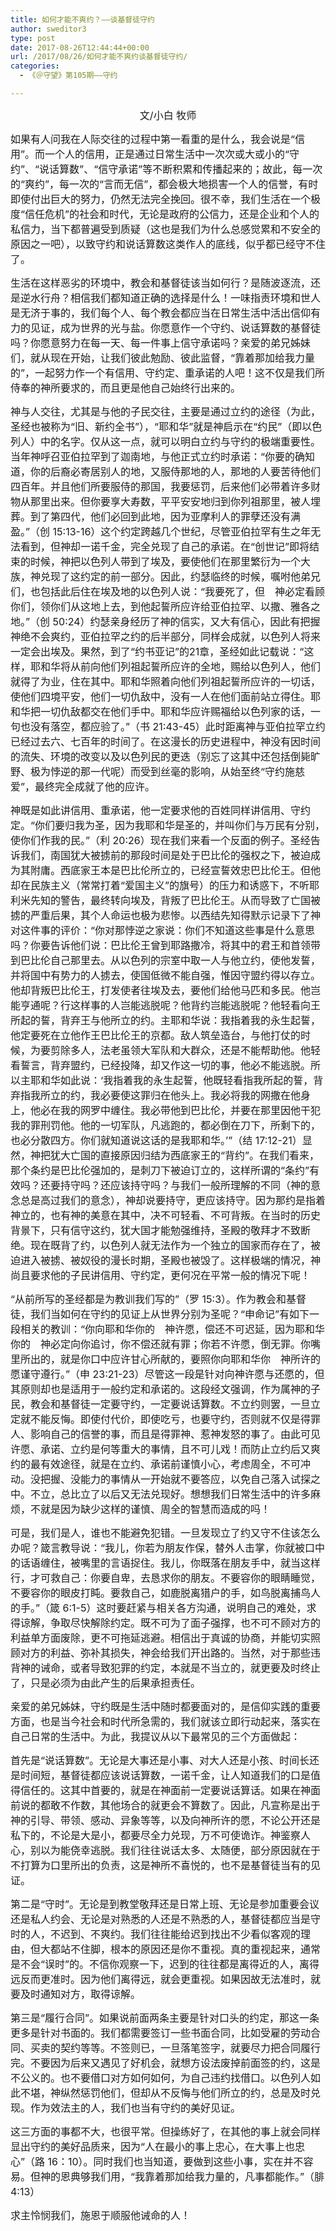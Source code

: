 ```yaml
---
title: 如何才能不爽约？——谈基督徒守约
author: sweditor3
type: post
date: 2017-08-26T12:44:44+00:00
url: /2017/08/26/如何才能不爽约谈基督徒守约/
categories:
  - 《＠守望》第105期——守约

---
```

<p style="text-align: center;">
  <span style="font-size: 12pt;">文/小白 牧师</span>
</p>

<span style="font-size: 12pt;">如果有人问我在人际交往的过程中第一看重的是什么，我会说是“信用”。而一个人的信用，正是通过日常生活中一次次或大或小的“守约”、“说话算数”、“信守承诺”等不断积累和传播起来的；故此，每一次的“爽约”，每一次的“言而无信”，都会极大地损害一个人的信誉，有时即使付出巨大的努力，仍然无法完全挽回。很不幸，我们生活在一个极度“信任危机”的社会和时代，无论是政府的公信力，还是企业和个人的私信力，当下都普遍受到质疑（这也是我们为什么总感觉累和不安全的原因之一吧），以致守约和说话算数这类作人的底线，似乎都已经守不住了。</span>

<span style="font-size: 12pt;">生活在这样恶劣的环境中，教会和基督徒该当如何行？是随波逐流，还是逆水行舟？相信我们都知道正确的选择是什么！一味指责环境和世人是无济于事的，我们每个人、每个教会都应当在日常生活中活出信仰有力的见证，成为世界的光与盐。你愿意作一个守约、说话算数的基督徒吗？你愿意努力在每一天、每一件事上信守承诺吗？亲爱的弟兄姊妹们，就从现在开始，让我们彼此勉励、彼此监督，“靠着那加给我力量的”，一起努力作一个有信用、守约定、重承诺的人吧！这不仅是我们所侍奉的神所要求的，而且更是他自己始终行出来的。</span>

<span style="font-size: 12pt;">神与人交往，尤其是与他的子民交往，主要是通过立约的途径（为此，圣经也被称为“旧、新约全书”），“耶和华”就是神启示在“约民”（即以色列人）中的名字。仅从这一点，就可以明白立约与守约的极端重要性。当年神呼召亚伯拉罕到了迦南地，与他正式立约时承诺：“你要的确知道，你的后裔必寄居别人的地，又服侍那地的人，那地的人要苦待他们四百年。并且他们所要服侍的那国，我要惩罚，后来他们必带着许多财物从那里出来。但你要享大寿数，平平安安地归到你列祖那里，被人埋葬。到了第四代，他们必回到此地，因为亚摩利人的罪孽还没有满盈。”（创 15:13-16）这个约定跨越几个世纪，尽管亚伯拉罕有生之年无法看到，但神却一诺千金，完全兑现了自己的承诺。在“创世记”即将结束的时候，神把以色列人带到了埃及，要使他们在那里繁衍为一个大族，神兑现了这约定的前一部分。因此，约瑟临终的时候，嘱咐他弟兄们，也包括此后住在埃及地的以色列人说：“我要死了，但　神必定看顾你们，领你们从这地上去，到他起誓所应许给亚伯拉罕、以撒、雅各之地。”（创 50:24）约瑟亲身经历了神的信实，又大有信心，因此有把握神绝不会爽约，亚伯拉罕之约的后半部分，同样会成就，以色列人将来一定会出埃及。果然，到了“约书亚记”的21章，圣经如此记载说：“这样，耶和华将从前向他们列祖起誓所应许的全地，赐给以色列人，他们就得了为业，住在其中。耶和华照着向他们列祖起誓所应许的一切话，使他们四境平安，他们一切仇敌中，没有一人在他们面前站立得住。耶和华把一切仇敌都交在他们手中。耶和华应许赐福给以色列家的话，一句也没有落空，都应验了。”（书 21:43-45）此时距离神与亚伯拉罕立约已经过去六、七百年的时间了。在这漫长的历史进程中，神没有因时间的流失、环境的改变以及以色列民的更迭（别忘了这其中还包括倒毙旷野、极为悖逆的那一代呢）而受到丝毫的影响，从始至终“守约施慈爱”，最终完全成就了他的应许。</span>
  
<span style="font-size: 12pt;">神既是如此讲信用、重承诺，他一定要求他的百姓同样讲信用、守约定。“你们要归我为圣，因为我耶和华是圣的，并叫你们与万民有分别，使你们作我的民。”（利 20:26）现在我们来看一个反面的例子。圣经告诉我们，南国犹大被掳前的那段时间是处于巴比伦的强权之下，被迫成为其附庸。西底家王本是巴比伦所立的，已经宣誓效忠巴比伦王。但他却在民族主义（常常打着“爱国主义”的旗号）的压力和诱惑下，不听耶利米先知的警告，最终转向埃及，背叛了巴比伦王。从而导致了亡国被掳的严重后果，其个人命运也极为悲惨。以西结先知得默示记录下了神对这件事的评价：“你对那悖逆之家说：你们不知道这些事是什么意思吗？你要告诉他们说：巴比伦王曾到耶路撒冷，将其中的君王和首领带到巴比伦自己那里去。从以色列的宗室中取一人与他立约，使他发誓，并将国中有势力的人掳去，使国低微不能自强，惟因守盟约得以存立。他却背叛巴比伦王，打发使者往埃及去，要他们给他马匹和多民。他岂能亨通呢？行这样事的人岂能逃脱呢？他背约岂能逃脱呢？他轻看向王所起的誓，背弃王与他所立的约。主耶和华说：我指着我的永生起誓，他定要死在立他作王巴比伦王的京都。敌人筑垒造台，与他打仗的时候，为要剪除多人，法老虽领大军队和大群众，还是不能帮助他。他轻看誓言，背弃盟约，已经投降，却又作这一切的事，他必不能逃脱。所以主耶和华如此说：‘我指着我的永生起誓，他既轻看指我所起的誓，背弃指我所立的约，我必要使这罪归在他头上。我必将我的网撒在他身上，他必在我的网罗中缠住。我必带他到巴比伦，并要在那里因他干犯我的罪刑罚他。他的一切军队，凡逃跑的，都必倒在刀下，所剩下的，也必分散四方。你们就知道说这话的是我耶和华。’”（结 17:12-21）显然，神把犹大亡国的直接原因归结为西底家王的“背约”。在我们看来，那个条约是巴比伦强加的，是刺刀下被迫订立的，这样所谓的“条约”有效吗？还要持守吗？还应该持守吗？与我们一般所理解的不同（神的意念总是高过我们的意念），神却说要持守，更应该持守。因为那约是指着神立的，也有神的美意在其中，决不可轻看、不可背叛。在当时的历史背景下，只有信守这约，犹大国才能勉强维持，圣殿的敬拜才不致断绝。现在既背了约，以色列人就无法作为一个独立的国家而存在了，被迫进入被掳、被奴役的漫长时期，圣殿也被毁了。这样极端的情况，神尚且要求他的子民讲信用、守约定，更何况在平常一般的情况下呢！</span>

<span style="font-size: 12pt;">“从前所写的圣经都是为教训我们写的”（罗 15:3）。作为教会和基督徒，我们当如何在守约的见证上从世界分别为圣呢？“申命记”有如下一段相关的教训：“你向耶和华你的　神许愿，偿还不可迟延，因为耶和华你的　神必定向你追讨，你不偿还就有罪；你若不许愿，倒无罪。你嘴里所出的，就是你口中应许甘心所献的，要照你向耶和华你　神所许的愿谨守遵行。”（申 23:21-23）尽管这一段是针对向神许愿与还愿的，但其原则却也是适用于一般约定和承诺的。这段经文强调，作为属神的子民，教会和基督徒一定要守约，一定要说话算数。不立约则罢，一旦立定就不能反悔。即使付代价，即使吃亏，也要守约，否则就不仅是得罪人、影响自己的信誉的事，而且是得罪神、惹神发怒的事了。由此可见许愿、承诺、立约是何等重大的事情，且不可儿戏！而防止立约后又爽约的最有效途径，就是在立约、承诺前谨慎小心，考虑周全，不可冲动。没把握、没能力的事情从一开始就不要答应，以免自己落入试探之中。不立，总比立了以后又无法兑现好。想想我们日常生活中的许多麻烦，不就是因为缺少这样的谨慎、周全的智慧而造成的吗！</span>

<span style="font-size: 12pt;">可是，我们是人，谁也不能避免犯错。一旦发现立了约又守不住该怎么办呢？箴言教导说：“我儿，你若为朋友作保，替外人击掌，你就被口中的话语缠住，被嘴里的言语捉住。我儿，你既落在朋友手中，就当这样行，才可救自己：你要自卑，去恳求你的朋友。不要容你的眼睛睡觉，不要容你的眼皮打盹。要救自己，如鹿脱离猎户的手，如鸟脱离捕鸟人的手。”（箴 6:1-5）这时要赶紧与相关各方沟通，说明自己的难处，求得谅解，争取尽快解除约定。既不可为了面子强撑，也不可不顾对方的利益单方面废除，更不可拖延逃避。相信出于真诚的协商，并能切实照顾对方的利益、弥补其损失，神会给我们开出路的。当然，对于那些违背神的诫命，或者导致犯罪的约定，本就是不当立的，就更要及时终止了，只是必须为由此产生的后果承担责任。</span>

<span style="font-size: 12pt;">亲爱的弟兄姊妹，守约既是生活中随时都要面对的，是信仰实践的重要方面，也是当今社会和时代所急需的，我们就该立即行动起来，落实在自己日常的生活中。为此，我提议从以下最常见的三个方面做起：</span>

<span style="font-size: 12pt;">首先是“说话算数”。无论是大事还是小事、对大人还是小孩、时间长还是时间短，基督徒都应该说话算数，一诺千金，让人知道我们的口是值得信任的。这其中首要的，就是在神面前一定要说话算话。如果在神面前说的都敢不作数，其他场合的就更会不算数了。因此，凡宣称是出于神的引导、带领、感动、异象等等，以及向神所许的愿，不论公开还是私下的，不论是大是小，都要尽全力兑现，万不可使诡诈。神鉴察人心，别以为能侥幸逃脱。我们往往说话太多、太随便，部分原因就在于不打算为口里所出的负责，这是神所不喜悦的，也不是基督徒当有的见证。</span>

<span style="font-size: 12pt;">第二是“守时”。无论是到教堂敬拜还是日常上班、无论是参加重要会议还是私人约会、无论是对熟悉的人还是不熟悉的人，基督徒都应当是守时的人，不迟到、不爽约。我们往往能给迟到找出不少看似客观的理由，但大都站不住脚，根本的原因还是你不重视。真的重视起来，通常是不会“误时”的。不信你观察一下，迟到的往往都是离得近的人，离得远反而更准时。因为他们离得远，就会更重视。如果因故无法准时，就要及时通知对方，取得谅解。</span>

<span style="font-size: 12pt;">第三是“履行合同”。如果说前面两条主要是针对口头的约定，那这一条更多是针对书面的。我们都需要签订一些书面合同，比如受雇的劳动合同、买卖的契约等等。不签则已，一旦落笔签字，就要尽力把合同履行完。不要因为后来又遇见了好机会，就想方设法废掉前面签的约，这是不公义的。也不要借口对方如何如何，为自己违约找借口。以色列人如此不堪，神纵然惩罚他们，但却从不反悔与他们所立的约，总是及时兑现。作为效法主的人，我们也当有守约的美好见证。</span>

<span style="font-size: 12pt;">这三方面的事都不大，也很平常。但操练好了，在其他的事上就会同样显出守约的美好品质来，因为“人在最小的事上忠心，在大事上也忠心”（路 16：10）。同时我们也当知道，要做到这些小事，实在并不容易。但神的恩典够我们用，“我靠着那加给我力量的，凡事都能作。”（腓 4:13）</span>

<span style="font-size: 12pt;">求主怜悯我们，施恩于顺服他诫命的人！</span>

&nbsp;